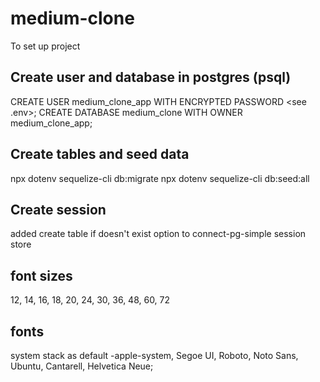 # medium-clone

To set up project

## Create user and database in postgres (psql)
CREATE USER medium_clone_app WITH ENCRYPTED PASSWORD <see .env>;
CREATE DATABASE medium_clone WITH OWNER medium_clone_app;

## Create tables and seed data
npx dotenv sequelize-cli db:migrate
npx dotenv sequelize-cli db:seed:all

## Create session
added create table if doesn't exist option to connect-pg-simple session store

## font sizes
12, 14, 16, 18, 20, 24, 30, 36, 48, 60, 72

## fonts
system stack as default
-apple-system, Segoe UI, Roboto, Noto Sans, Ubuntu, Cantarell, Helvetica Neue;



